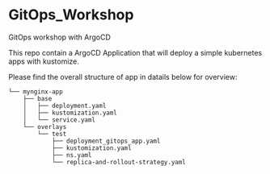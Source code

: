 # GitOps_Workshop

GitOps workshop with ArgoCD

This repo contain a ArgoCD Application that will deploy a simple kubernetes apps with kustomize.

Please find the overall structure of app in datails below for overview:

```
└── mynginx-app
    ├── base
    │   ├── deployment.yaml
    │   ├── kustomization.yaml
    │   └── service.yaml
    └── overlays
        └── test
            ├── deployment_gitops_app.yaml
            ├── kustomization.yaml
            ├── ns.yaml
            └── replica-and-rollout-strategy.yaml
```
